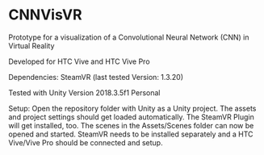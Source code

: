 # CNNVisVR
Prototype for a visualization of a Convolutional Neural Network (CNN) in Virtual Reality

Developed for HTC Vive and HTC Vive Pro

Dependencies:
SteamVR (last tested Version: 1.3.20)

Tested with Unity Version 2018.3.5f1 Personal

Setup:
Open the repository folder with Unity as a Unity project. 
The assets and project settings should get loaded automatically. The SteamVR Plugin will get installed, too.
The scenes in the Assets/Scenes folder can now be opened and started.
SteamVR needs to be installed separately and a HTC Vive/Vive Pro should be connected and setup.